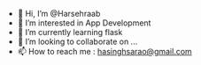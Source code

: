 - 👋 Hi, I’m @Harsehraab
- 👀 I’m interested in App Development
- 🌱 I’m currently learning flask
- 💞️ I’m looking to collaborate on ...
- 📫 How to reach me : hasinghsarao@gmail.com

<!---
Harsehraab/Harsehraab is a ✨ special ✨ repository because its `README.md` (this file) appears on your GitHub profile.
You can click the Preview link to take a look at your changes.
--->
